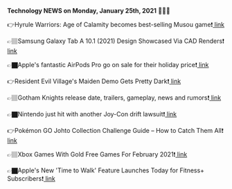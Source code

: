 <b>Technology NEWS on Monday, January 25th, 2021</b> 📡📡📡 

👉Hyrule Warriors: Age of Calamity becomes best-selling Musou game❗️<a href='https://techblock.club/?p=9691'> link</a>

👉🏽Samsung Galaxy Tab A 10.1 (2021) Design Showcased Via CAD Renders❗️<a href='https://techblock.club/?p=9693'> link</a>

👉🏿Apple's fantastic AirPods Pro go on sale for their holiday price❗️<a href='https://techblock.club/?p=9695'> link</a>

👉Resident Evil Village's Maiden Demo Gets Pretty Dark❗️<a href='https://techblock.club/?p=9697'> link</a>

👉🏽Gotham Knights release date, trailers, gameplay, news and rumors❗️<a href='https://techblock.club/?p=9699'> link</a>

👉🏿Nintendo just hit with another Joy-Con drift lawsuit❗️<a href='https://techblock.club/?p=9701'> link</a>

👉Pokémon GO Johto Collection Challenge Guide – How to Catch Them All❗️<a href='https://techblock.club/?p=9703'> link</a>

👉🏽Xbox Games With Gold Free Games For February 2021❗️<a href='https://techblock.club/?p=9705'> link</a>

👉🏿Apple's New 'Time to Walk' Feature Launches Today for Fitness+ Subscribers❗️<a href='https://techblock.club/?p=9707'> link</a>

